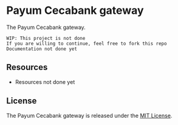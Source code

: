 # Payum Cecabank gateway

The Payum Cecabank gateway.

```
WIP: This project is not done
If you are willing to continue, feel free to fork this repo
Documentation not done yet
```

## Resources

* Resources not done yet

## License

The Payum Cecabank gateway is released under the [MIT License](LICENSE).
